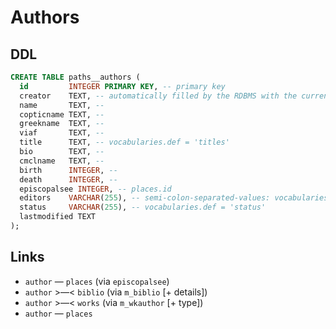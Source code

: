 # Authors

## DDL

```sql
CREATE TABLE paths__authors (
  id         INTEGER PRIMARY KEY, -- primary key
  creator    TEXT, -- automatically filled by the RDBMS with the current user id
  name       TEXT, --
  copticname TEXT, --
  greekname  TEXT, --
  viaf       TEXT, --
  title      TEXT, -- vocabularies.def = 'titles'
  bio        TEXT, --
  cmclname   TEXT, --
  birth      INTEGER, --
  death      INTEGER, --
  episcopalsee INTEGER, -- places.id
  editors    VARCHAR(255), -- semi-colon-separated-values: vocabularies.def = 'persons'
  status     VARCHAR(255), -- vocabularies.def = 'status'
  lastmodified TEXT
);
```

## Links
- `author` — `places` (via `episcopalsee`)
- `author` >—< `biblio` (via `m_biblio` [+ details])
- `author` >—< `works` (via `m_wkauthor` [+ type])
- `author` — `places`
